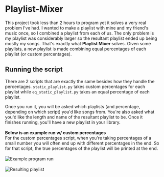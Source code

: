 # Playlist-Mixer
This project took less than 2 hours to program yet it solves a very real problem I've had. I wanted to make a playlist with mine and my friend's music once, so I combined a playlist from each of us. The only problem is my playlist was considerably larger so the resultant playlist ended up being mostly my songs. That's exactly what **Playlist Mixer** solves. Given some playlists, a new playlist is made combining equal percentages of each playlist (or custom percentages).<br>

## Running the script
There are 2 scripts that are exactly the same besides how they handle the percentages. `static_playlist.py` takes custom percentages for each playlist while `eq_static_playlist.py` takes an equal percentage of each playlist.

Once you run it, you will be asked which playlists (and percentage, depending on which script) you'd like songs from. You're also asked what you'd like the length and name of the resultant playlist to be. Once it finishes running, you'll have a new playlist in your library.<br><br>
**Below is an example run w/ custom percentages**<br>
For the custom percentages script, when you're taking percentages of a small number you will often end up with different percentages in the end. So for that script, the true percentages of the playlist will be printed at the end.<br><br>
<img align="left" src="https://github.com/GeorgeD88/Playlist-Mixer/blob/main/static_playlist_run.png" alt="Example program run">
<br><br>
<img align="left" src="https://github.com/GeorgeD88/Playlist-Mixer/blob/main/static_playlist_result.png" alt="Resulting playlist">
